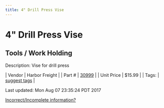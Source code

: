 ```yaml
---
title: 4" Drill Press Vise
---
```


# 4" Drill Press Vise
## Tools / Work Holding
Description: 	Vise for drill press 

| Vendor | Harbor Freight | 
| Part # | [30999](http://www.harborfreight.com/4-inch-jaw-capacity-drill-press-vise-30999.html) | 
| Unit Price | $15.99 | 
| Tags: | [suggest tags](https://docs.google.com/forms/d/e/1FAIpQLSeWyY8v3RgOty-MyWmh9U0iivNYN_molChYyS-0U-o-kOAv_g/viewform) | 

Last updated: Mon Aug 07 23:35:24 PDT 2017

 [Incorrect/Incomplete information?](https://docs.google.com/forms/d/e/1FAIpQLSeWyY8v3RgOty-MyWmh9U0iivNYN_molChYyS-0U-o-kOAv_g/viewform)